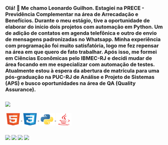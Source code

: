 ### Olá! 👋 Me chamo Leonardo Guilhon. Estagiei na PRECE - Previdência Complementar na área de Arrecadação e Benefícios. Durante o meu estágio, tive a oportunidade de elaborar do início dois projetos com automação em Python. Um de adição de contatos em agenda telefônica e outro de envio de mensagens padronizadas no Whatsapp. Minha experiência com programação foi muito satisfatória, logo me fez repensar na área em que quero de fato trabalhar. Após isso, me formei em Ciências Econômicas pelo IBMEC-RJ e decidi mudar de área focando em me especializar com automação de testes. Atualmente estou à espera da abertura de matrícula para uma pós-graduação na PUC-RJ de Análise e Projeto de Sistemas (APS) e busco oportunidades na área de QA (Quality Assurance).

##

<div align="left">
  <a href="https://github.com/leoguilhon">
  <img height="180em" src="https://github-readme-stats-git-masterrstaa-rickstaa.vercel.app/api?username=leoguilhon&show_icons=true&theme=dracula&include_all_commits=true&count_private=true"/>
</div>
<div style="display: inline_block"><br>
  <img align="center" alt="Leo-HTML" height="40" width="50" src="https://raw.githubusercontent.com/devicons/devicon/master/icons/html5/html5-original.svg">
  <img align="center" alt="Leo-CSS" height="40" width="50" src="https://raw.githubusercontent.com/devicons/devicon/master/icons/css3/css3-original.svg">
  <img align="center" alt="Leo-Python" height="40" width="50" src="https://raw.githubusercontent.com/devicons/devicon/master/icons/python/python-original.svg">
  <img align="center" alt="Leo-J" height="40" width="50" src="https://raw.githubusercontent.com/devicons/devicon/master/icons/java/java-plain.svg">
</div>
  

  ##
  
<div> 
  <a href="https://www.youtube.com/channel/UCKd2R3W6jPi6XIBTd99dRFQ" target="_blank"><img src="https://img.shields.io/badge/YouTube-FF0000?style=for-the-badge&logo=youtube&logoColor=white" target="_blank"></a>
  <a href="https://instagram.com/leoguilhon" target="_blank"><img src="https://img.shields.io/badge/-Instagram-%23E4405F?style=for-the-badge&logo=instagram&logoColor=white" target="_blank"></a>
  <a href = "mailto:leoguilhon@gmail.com"><img src="https://img.shields.io/badge/-Gmail-%23333?style=for-the-badge&logo=gmail&logoColor=white" target="_blank"></a>
  <a href="https://www.linkedin.com/in/leonardo-guilhon-23a100199" target="_blank"><img src="https://img.shields.io/badge/-LinkedIn-%230077B5?style=for-the-badge&logo=linkedin&logoColor=white" target="_blank"></a> 
  
</div>
